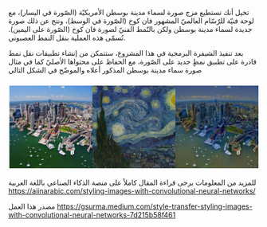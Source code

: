 تخيل أنك تستطيع مزج صورة لسماء مدينة بوسطن الأمريكيّة (الصّورة في اليسار)، مع لوحة فنيّة للرّسّام العالميّ المشهور فان كوخ (الصّورة في الوسط)،  ونتج عن ذلك صورة جديدة لسماء مدينة بوسطن ولكن بالنّمط الفنيّ لصورة فان كوخ (الصّورة على اليمين). تُسمّى هذه العملية بنقل النمط العصبوني.

 بعد تنفيذ الشيفرة البرمجية في هذا المشروع، ستتمكن من إنشاء تطبيقات نقل نمط قادرة على تطبيق نمطٍ جديد على الصّورة، مع الحفاظ على محتواها الأصليّ كما في مثال صورة سماء مدينة بوسطن المذكور أعلاه والموضّح في الشكل التالي

<h3 align="center">
  <img src="images/Boston skyline mixed with Van Gogh’s ‘The Starry Night.png" width="500">
</h3>

للمزيد من المعلومات يرجى قراءة المقال كاملاً على منصة الذكاء الصناعي باللغة العربية https://aiinarabic.com/styling-images-with-convolutional-neural-networks/


مصدر هذا العمل 
https://gsurma.medium.com/style-transfer-styling-images-with-convolutional-neural-networks-7d215b58f461

